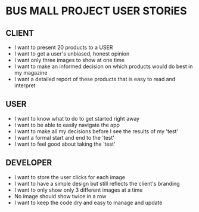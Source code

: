 # BUS MALL PROJECT USER STORiES

## CLIENT
* I want to present 20 products to a USER
* I want to get a user's unbiased, honest opinion
* I want only three images to show at one time
* I want to make an informed decision on which products would do best in my magazine
* I want a detailed report of these products that is easy to read and interpret

## USER
* I want to know what to do to get started right away
* I want to be able to easily navigate the app
* I want to make all my decisions before I see the results of my 'test'
* I want a formal start and end to the 'test'
* I want to feel good about taking the 'test'

## DEVELOPER
* I want to store the user clicks for each image
* I want to have a simple design but still reflects the client's branding
* I want to only show only 3 different images at a time
* No image should show twice in a row
* I want to keep the code dry and easy to manage and update
